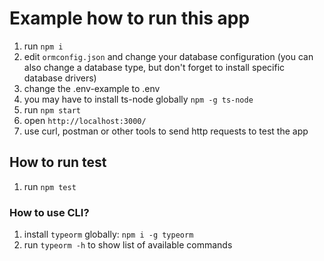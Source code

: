 # Example how to run this app

1. run `npm i`
2. edit `ormconfig.json` and change your database configuration (you can also change a database type, but don't forget to install specific database drivers)
3. change the .env-example to .env
4. you may have to install ts-node globally `npm -g ts-node`
5. run `npm start`
6. open `http://localhost:3000/`
7. use curl, postman or other tools to send http requests to test the app

## How to run test
1. run `npm test `

### How to use CLI?

1. install `typeorm` globally: `npm i -g typeorm`
2. run `typeorm -h` to show list of available commands